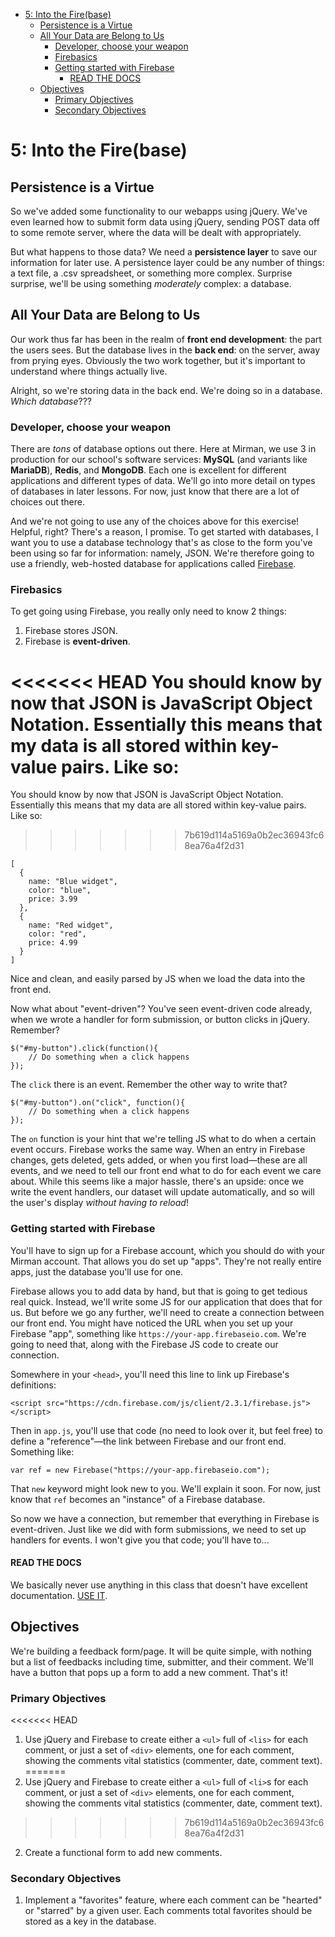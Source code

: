 <!-- TOC depth:6 withLinks:1 updateOnSave:1 orderedList:0 -->

- [5: Into the Fire(base)](#5-into-the-firebase)
	- [Persistence is a Virtue](#persistence-is-a-virtue)
	- [All Your Data are Belong to Us](#all-your-data-are-belong-to-us)
		- [Developer, choose your weapon](#developer-choose-your-weapon)
		- [Firebasics](#firebasics)
		- [Getting started with Firebase](#getting-started-with-firebase)
			- [READ THE DOCS](#read-the-docs)
	- [Objectives](#objectives)
		- [Primary Objectives](#primary-objectives)
		- [Secondary Objectives](#secondary-objectives)
<!-- /TOC -->

# 5: Into the Fire(base)
## Persistence is a Virtue
So we've added some functionality to our webapps using jQuery. We've even learned how to submit form data using jQuery, sending POST data off to some remote server, where the data will be dealt with appropriately.

But what happens to those data? We need a **persistence layer** to save our information for later use. A persistence layer could be any number of things: a text file, a .csv spreadsheet, or something more complex. Surprise surprise, we'll be using something *moderately* complex: a database.

## All Your Data are Belong to Us
Our work thus far has been in the realm of **front end development**: the part the users sees. But the database lives in the **back end**: on the server, away from prying eyes. Obviously the two work together, but it's important to understand where things actually live.

Alright, so we're storing data in the back end. We're doing so in a database. *Which database*???

### Developer, choose your weapon
There are *tons* of database options out there. Here at Mirman, we use 3 in production for our school's software services: **MySQL** (and variants like **MariaDB**), **Redis**, and **MongoDB**. Each one is excellent for different applications and different types of data. We'll go into more detail on types of databases in later lessons. For now, just know that there are a lot of choices out there.

And we're not going to use any of the choices above for this exercise! Helpful, right? There's a reason, I promise. To get started with databases, I want you to use a database technology that's as close to the form you've been using so far for information: namely, JSON. We're therefore going to use a friendly, web-hosted database for applications called [Firebase](https://www.firebase.com/).

### Firebasics

To get going using Firebase, you really only need to know 2 things:
1. Firebase stores JSON.
2. Firebase is **event-driven**.

<<<<<<< HEAD
You should know by now that JSON is JavaScript Object Notation. Essentially this means that my data is all stored within key-value pairs. Like so:
=======
You should know by now that JSON is JavaScript Object Notation. Essentially this means that my data are all stored within key-value pairs. Like so:
>>>>>>> 7b619d114a5169a0b2ec36943fc68ea76a4f2d31

    [
      {
        name: "Blue widget",
        color: "blue",
        price: 3.99
      },
      {
        name: "Red widget",
        color: "red",
        price: 4.99
      }
    ]

Nice and clean, and easily parsed by JS when we load the data into the front end.

Now what about "event-driven"? You've seen event-driven code already, when we wrote a handler for form submission, or button clicks in jQuery. Remember?

    $("#my-button").click(function(){
        // Do something when a click happens
    });

The `click` there is an event. Remember the other way to write that?

    $("#my-button").on("click", function(){
        // Do something when a click happens
    });

The `on` function is your hint that we're telling JS what to do when a certain event occurs. Firebase works the same way. When an entry in Firebase changes, gets deleted, gets added, or when you first load—these are all events, and we need to tell our front end what to do for each event we care about. While this seems like a major hassle, there's an upside: once we write the event handlers, our dataset will update automatically, and so will the user's display *without having to reload*!

### Getting started with Firebase

You'll have to sign up for a Firebase account, which you should do with your Mirman account. That allows you do set up "apps". They're not really entire apps, just the database you'll use for one.

Firebase allows you to add data by hand, but that is going to get tedious real quick. Instead, we'll write some JS for our application that does that for us. But before we go any further, we'll need to create a connection between our front end. You might have noticed the URL when you set up your Firebase "app", something like `https://your-app.firebaseio.com`. We're going to need that, along with the Firebase JS code to create our connection.

Somewhere in your `<head>`, you'll need this line to link up Firebase's definitions:

    <script src="https://cdn.firebase.com/js/client/2.3.1/firebase.js"></script>

Then in `app.js`, you'll use that code (no need to look over it, but feel free) to define a "reference"—the link between Firebase and our front end. Something like:

    var ref = new Firebase("https://your-app.firebaseio.com");

That `new` keyword might look new to you. We'll explain it soon. For now, just know that `ref` becomes an "instance" of a Firebase database.

So now we have a connection, but remember that everything in Firebase is event-driven. Just like we did with form submissions, we need to set up handlers for events. I won't give you that code; you'll have to...

#### READ THE DOCS
We basically never use anything in this class that doesn't have excellent documentation. [USE IT](https://www.firebase.com/docs/web/guide/retrieving-data.html).

## Objectives
We're building a feedback form/page. It will be quite simple, with nothing but a list of feedbacks including time, submitter, and their comment. We'll have a button that pops up a form to add a new comment. That's it!

### Primary Objectives
<<<<<<< HEAD
1. Use jQuery and Firebase to create either a `<ul>` full of `<lis>` for each comment, or just a set of `<div>` elements, one for each comment, showing the comments vital statistics (commenter, date, comment text).
=======
1. Use jQuery and Firebase to create either a `<ul>` full of `<li>`s for each comment, or just a set of `<div>` elements, one for each comment, showing the comments vital statistics (commenter, date, comment text).
>>>>>>> 7b619d114a5169a0b2ec36943fc68ea76a4f2d31
2. Create a functional form to add new comments.

### Secondary Objectives
1. Implement a "favorites" feature, where each comment can be "hearted" or "starred" by a given user. Each comments total favorites should be stored as a key in the database.
